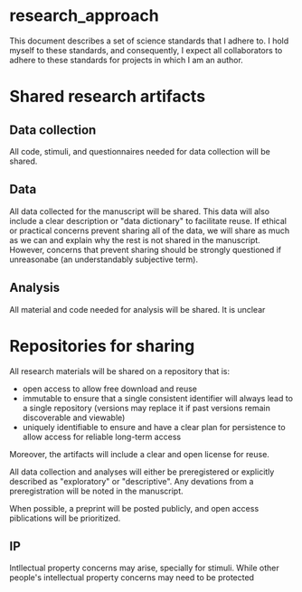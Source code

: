# research_approach

This document describes a set of science standards that I adhere to. I hold myself to these standards, and consequently, I expect all collaborators to adhere to these standards for projects in which I am an author. 

# Shared research artifacts

## Data collection
All code, stimuli, and questionnaires needed for data collection will be shared.

## Data
All data collected for the manuscript will be shared. This data will also include a clear description or "data dictionary" to facilitate reuse. If ethical or practical concerns prevent sharing all of the data, we will share as much as we can and explain why the rest is not shared in the manuscript. However, concerns that prevent sharing should be strongly questioned if unreasonabe (an understandably subjective term).

## Analysis
All material and code needed for analysis will be shared. It is unclear

# Repositories for sharing
All research materials will be shared on a repository that is:
* open access to allow free download and reuse
* immutable to ensure that a single consistent identifier will always lead to a single repository (versions may replace it if past versions remain discoverable and viewable)
* uniquely identifiable to ensure and have a clear plan for persistence to allow access for reliable long-term access

Moreover, the artifacts will include a clear and open license for reuse.


All data collection and analyses will either be preregistered or explicitly described as "exploratory" or "descriptive". Any devations from a preregistration will be noted in the manuscript.

When possible, a preprint will be posted publicly, and open access piblications will be prioritized.

## IP
Intllectual property concerns may arise, specially for stimuli. While other people's intellectual property concerns may need to be protected
